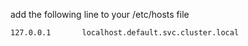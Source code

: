 

add the following line to your /etc/hosts file

```
127.0.0.1       localhost.default.svc.cluster.local
```